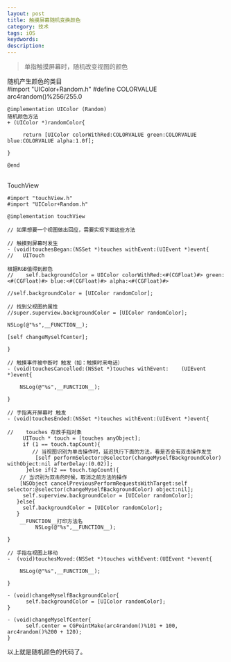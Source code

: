 ```yaml
---
layout: post
title: 触摸屏幕随机变换颜色
category: 技术
tags: iOS
keydwords:
description:
---
```


>单指触摸屏幕时，随机改变视图的颜色

随机产生颜色的类目
​	
	#import "UIColor+Random.h"
	#define COLORVALUE arc4random()%256/255.0
	
	@implementation UIColor (Random)
	随机颜色方法
	+ (UIColor *)randomColor{
	
		 return [UIColor colorWithRed:COLORVALUE green:COLORVALUE blue:COLORVALUE alpha:1.0f];
		 
	}	
	
	@end

​	
TouchView

	#import "touchView.h"
	#import "UIColor+Random.h"
	
	@implementation touchView
	
	// 如果想要一个视图做出回应，需要实现下面这些方法
	
	// 触摸到屏幕时发生
	- (void)touchesBegan:(NSSet *)touches withEvent:(UIEvent *)event{
	//   UITouch
	
	根据RGB值得到颜色
	//    self.backgroundColor = UIColor colorWithRed:<#(CGFloat)#> green:<#(CGFloat)#> blue:<#(CGFloat)#> alpha:<#(CGFloat)#>
	
	//self.backgroundColor = [UIColor randomColor];
	
	// 找到父视图的属性    
	//super.superview.backgroundColor = [UIColor randomColor];
	
	NSLog(@"%s",__FUNCTION__);
	  
	[self changeMyselfCenter];
	
	}
	
	// 触摸事件被中断时 触发（如：触摸时来电话）
	- (void)touchesCancelled:(NSSet *)touches withEvent:	(UIEvent *)event{
	
	    NSLog(@"%s",__FUNCTION__);
	
	}
	
	// 手指离开屏幕时 触发
	- (void)touchesEnded:(NSSet *)touches withEvent:(UIEvent *)event{
	
	//    touches 存放手指对象
	 	 UITouch * touch = [touches anyObject];	   
	  	 if (1 == touch.tapCount){
			// 当视图识别为单击操作时，延迟执行下面的方法，看是否会有双击操作发生   
		     [self performSelector:@selector(changeMyselfBackgroundColor) withObject:nil afterDelay:(0.02)];
		  }else if(2 == touch.tapCount){
		// 当识别为双击的时候，取消之前方法的操作
		[NSObject cancelPreviousPerformRequestsWithTarget:self selector:@selector(changeMyselfBackgroundColor) object:nil];
		 self.superview.backgroundColor = [UIColor randomColor];
	   }else{
	     self.backgroundColor = [UIColor randomColor];
	   }
		__FUNCTION__打印方法名
		 	 NSLog(@"%s",__FUNCTION__);
	
	}
	
	// 手指在视图上移动
	-  (void)touchesMoved:(NSSet *)touches withEvent:(UIEvent *)event{
	
	    NSLog(@"%s",__FUNCTION__);
	
	}
	
	- (void)changeMyselfBackgroundColor{
		  self.backgroundColor = [UIColor randomColor];
	}
	
	- (void)changeMyselfCenter{
		  self.center = CGPointMake(arc4random()%101 + 100, arc4random()%200 + 120);
	}

以上就是随机颜色的代码了。
